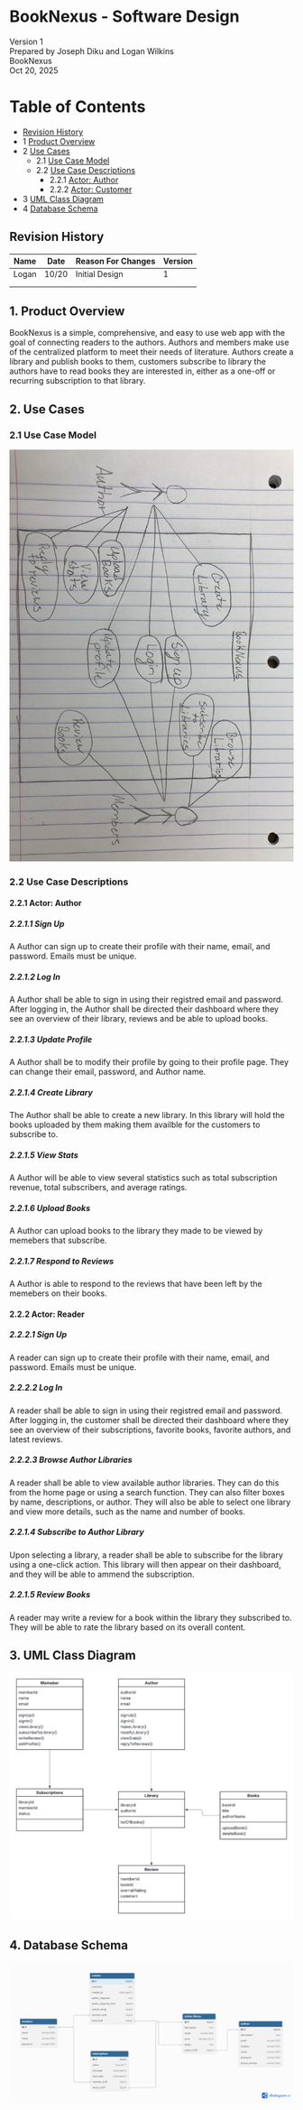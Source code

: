 # BookNexus - Software Design 

Version 1  
Prepared by Joseph Diku and Logan Wilkins\
BookNexus\
Oct 20, 2025

Table of Contents
=================
* [Revision History](#revision-history)
* 1 [Product Overview](#1-product-overview)
* 2 [Use Cases](#2-use-cases)
  * 2.1 [Use Case Model](#21-use-case-model)
  * 2.2 [Use Case Descriptions](#22-use-case-descriptions)
    * 2.2.1 [Actor: Author](#221-actor-Author)
    * 2.2.2 [Actor: Customer](#222-actor-customer) 
* 3 [UML Class Diagram](#3-uml-class-diagram)
* 4 [Database Schema](#4-database-schema)

## Revision History
| Name | Date    | Reason For Changes  | Version   |
| ---- | ------- | ------------------- | --------- |
|Logan |  10/20  | Initial Design      |     1     |
|      |         |                     |           |
|      |         |                     |           |

## 1. Product Overview
BookNexus is a simple, comprehensive, and easy to use web app with the goal of connecting readers to the authors. Authors and members make use of the centralized platform to meet their needs of literature. 
Authors create a library and publish books to them, customers subscribe to library the authors have to read books they are interested in, either as a one-off or recurring subscription to that library.

## 2. Use Cases
### 2.1 Use Case Model
![Use Case Model](https://github.com/JosephDiku/CSC-340-Project-Repository/blob/main/doc/Object-Oriented-Design/Use-case%20diagram.jpg)

### 2.2 Use Case Descriptions

#### 2.2.1 Actor: Author
##### 2.2.1.1 Sign Up
A Author can sign up to create their profile with their name, email, and password. Emails must be unique.
##### 2.2.1.2 Log In
A Author shall be able to sign in using their registred email and password. After logging in, the Author shall be directed their dashboard where they see an overview of their library, reviews and be able to upload books.
##### 2.2.1.3 Update Profile
A Author shall be to modify their profile by going to their profile page. They can change their email, password, and Author name.
##### 2.2.1.4 Create Library
The Author shall be able to create a new library. In this library will hold the books uploaded by them making them availble for the customers to subscribe to.
##### 2.2.1.5 View Stats
A Author will be able to view several statistics such as total subscription revenue, total subscribers, and average ratings.
##### 2.2.1.6 Upload Books
A Author can upload books to the library they made to be viewed by memebers that subscribe.
##### 2.2.1.7 Respond to Reviews
A Author is able to respond to the reviews that have been left by the memebers on their books.

#### 2.2.2 Actor: Reader
##### 2.2.2.1 Sign Up
A reader can sign up to create their profile with their name, email, and password. Emails must be unique.
##### 2.2.2.2 Log In
A reader shall be able to sign in using their registred email and password. After logging in, the customer shall be directed their dashboard where they see an overview of their subscriptions, favorite books, favorite authors, and latest reviews.
##### 2.2.2.3 Browse Author Libraries
A reader shall be able to view available author libraries. They can do this from the home page or using a search function. They can also filter boxes by name, descriptions, or author. They will also be able to select one library and view more details, such as the name and number of books.
##### 2.2.1.4 Subscribe to Author Library
Upon selecting a library, a reader shall be able to subscribe for the library using a one-click action. This library will then appear on their dashboard, and they will be able to ammend the subscription.
##### 2.2.1.5 Review Books 
A reader may write a review for a book within the library they subscribed to. They will be able to rate the library based on its overall content.

## 3. UML Class Diagram
![UML Class Diagram](https://github.com/JosephDiku/CSC-340-Project-Repository/blob/main/doc/Object-Oriented-Design/BookNexusUML.png)
## 4. Database Schema
![UML Class Diagram](https://github.com/JosephDiku/CSC-340-Project-Repository/blob/main/doc/Object-Oriented-Design/SchemaDiagram.png)